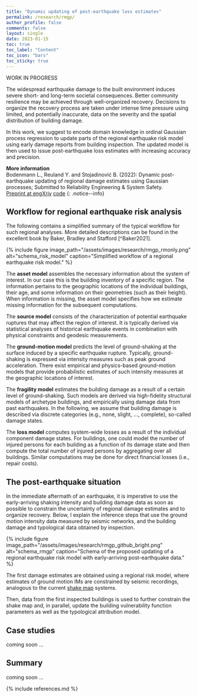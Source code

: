 ```yaml
---
title: "Dynamic updating of post-earthquake loss estimates"
permalink: /research/rmgp/
author_profile: false
comments: false
layout: single
date: 2023-01-15
toc: true
toc_label: "Content"
toc_icon: "bars"  
toc_sticky: true  
---
```


WORK IN PROGRESS

The widespread earthquake damage to the built environment induces severe short- and long-term societal consequences. Better community resilience may be achieved through well-organized recovery. Decisions to organize the recovery process are taken under intense time pressure using limited, and potentially inaccurate, data on the severity and the spatial distribution of building damage. 

In this work, we suggest to encode domain knowledge in ordinal Gaussian process regression to update parts of the regional earthquake risk model using early damage reports from building inspection. The updated model is then used to issue post-earthquake loss estimates with increasing accuracy and precision. 

**More information** <br /> Bodenmann L., Reuland Y. and Stojadinović B. (2022): Dynamic post-earthquake updating of regional damage estimates using Gaussian processes; Submitted to Reliability Engineering & System Safety. <br /> <a class="btn btn--primary" href="https://doi.org/10.31224/2205"> <i class="fa fa-file-pdf fa-lg"></i> Preprint at engXriv</a> <a class="btn btn--primary" href="https://github.com/bodlukas/earthquake-rmgp"> <i class="fa fa-code" aria-hidden="true"></i> code</a>
{: .notice--info}

## Workflow for regional earthquake risk analysis

The following contains a simplified summary of the typical workflow for such regional analyses. More detailed descriptions can be found in the excellent book by Baker, Bradley and Stafford [^Baker2021].

{% include figure image_path="/assets/images/research/rmgp_rmonly.png" alt="schema_risk_model" caption="Simplified workflow of a regional earthquake risk model." %}

The **asset model** assembles the necessary information about the system of interest. In our case this is the building inventory of a specific region. The information pertains to the geographic locations of the individual buildings, their age, and some information on their geometries (such as their height). When information is missing, the asset model specifies how we estimate missing information for the subsequent computations. 

The **source model** consists of the characterization of potential earthquake ruptures that may affect the region of interest. It is typically derived via statistical analyses of historical earthquake events in combination with physical constraints and geodesic measurements. 

The **ground-motion model** predicts the level of ground-shaking at the surface induced by a specific earthquake rupture. Typically, ground-shaking is expressed via intensity measures such as peak ground acceleration. There exist empirical and physics-based ground-motion models that provide probabilistic estimates of such intensity measures at the geographic locations of interest. 

The **fragility model** estimates the building damage as a result of a certain level of ground-shaking. Such models are derived via high-fidelity structural models of archetype buildings, and empirically using damage data from past earthquakes. In the following, we assume that building damage is described via discrete categories (e.g., none, slight, ..., complete), so-called damage states.

The **loss model** computes system-wide losses as a result of the individual component damage states. For buildings, one could model the number of injured persons for each building as a function of its damage state and then compute the total number of injured persons by aggregating over all buildings. Similar computations may be done for direct financial losses (i.e., repair costs). 

## The post-earthquake situation

In the immediate aftermath of an earthquake, it is imperative to use the early-arriving shaking intensity and building damage data as soon as possible to constrain the uncertainty of regional damage estimates and to organize recovery. Below, I explain the inference steps that use the ground motion intensity data measured by seismic networks, and the building damage and typological data obtained by inspection.

{% include figure image_path="/assets/images/research/rmgp_github_bright.png" alt="schema_rmgp" caption="Schema of the proposed updating of a regional earthquake risk model with early-arriving post-earthquake data." %}

The first damage estimates are obtained using a regional risk model, where estimates of ground motion IMs are constrained by seismic recordings, analogous to the current [shake map](https://earthquake.usgs.gov/data/shakemap/) systems. 

Then, data from the first inspected buildings is used to further constrain the shake map and, in parallel, update the building vulnerability function parameters
as well as the typological attribution model. 

## Case studies
coming soon ...

## Summary
coming soon ...


{% include references.md %}

